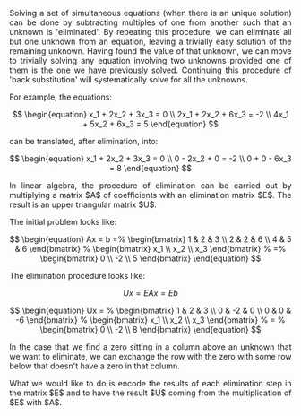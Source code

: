 <div style="text-align: justify">
<p>Solving a set of simultaneous equations (when there is an unique solution)
can be done by subtracting multiples of one from another such that an unknown
is 'eliminated'. By repeating this procedure, we can eliminate all but one
unknown from an equation, leaving a trivially easy solution of the remaining
unknown. Having found the value of that unknown, we can move to trivially
solving any equation involving two unknowns provided one of them is the one we
have previously solved. Continuing this procedure of 'back substitution' will
systematically solve for all the unknowns.</p>

For example, the equations:

$$
\begin{equation}
x_1 + 2x_2 + 3x_3 = 0 \\
2x_1 + 2x_2 + 6x_3 = -2 \\
4x_1 + 5x_2 + 6x_3 = 5
\end{equation}
$$

can be translated, after elimination, into:

$$
\begin{equation}
x_1 + 2x_2 + 3x_3 = 0 \\
0 - 2x_2 + 0 = -2 \\
0 + 0 - 6x_3 = 8
\end{equation}
$$

<p>In linear algebra, the procedure of elimination can be carried out by
multiplying a matrix $A$ of coefficients with an elimination matrix $E$. The
result is an upper triangular matrix $U$.</p>

The initial problem looks like:

$$
\begin{equation}
Ax = b =%
  \begin{bmatrix}
    1 & 2 & 3 \\
    2 & 2 & 6 \\
    4 & 5 & 6
  \end{bmatrix}
  %
  \begin{bmatrix}
    x_1 \\
    x_2 \\
    x_3
  \end{bmatrix}
  %
  =%
  \begin{bmatrix}
    0 \\
    -2 \\
    5
  \end{bmatrix}
\end{equation}
$$

The elimination procedure looks like:

$$
\begin{equation}
Ux = EAx = Eb
\end{equation}
$$

$$
\begin{equation}
Ux = %
  \begin{bmatrix}
    1 & 2 & 3 \\
    0 & -2 & 0 \\
    0 & 0 & -6
  \end{bmatrix}
  %
  \begin{bmatrix}
    x_1 \\
    x_2 \\
    x_3
  \end{bmatrix}
  %
  = %
  \begin{bmatrix}
    0 \\
    -2 \\
    8
  \end{bmatrix}
\end{equation}
$$

<p>In the case that we find a zero sitting in a column above an unknown that we
want to eliminate, we can exchange the row with the zero with some row below
that doesn't have a zero in that column.</p>

<p>What we would like to do is encode the results of each elimination step in
the matrix $E$ and to have the result $U$ coming from the multiplication of $E$
with $A$.</p>
</div>

